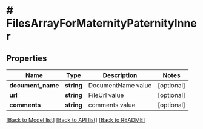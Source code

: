 # # FilesArrayForMaternityPaternityInner

## Properties

Name | Type | Description | Notes
------------ | ------------- | ------------- | -------------
**document_name** | **string** | DocumentName value | [optional]
**url** | **string** | FileUrl value | [optional]
**comments** | **string** | comments value | [optional]

[[Back to Model list]](../../README.md#models) [[Back to API list]](../../README.md#endpoints) [[Back to README]](../../README.md)
